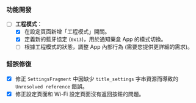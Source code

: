### 功能開發

*   [ ] **工程模式**：
    *   [x] 在設定頁面新增「工程模式」開關。
    *   [x] 定義新的藍牙協定 (`0x13`)，用於通知藥盒 App 的模式切換。
    *   [ ] 根據工程模式的狀態，調整 App 內部行為 (需要您提供更詳細的需求)。

### 錯誤修復

*   [x] 修正 `SettingsFragment` 中因缺少 `title_settings` 字串資源而導致的 `Unresolved reference` 錯誤。
*   [x] 修正設定頁面和 Wi-Fi 設定頁面沒有返回按鈕的問題。
